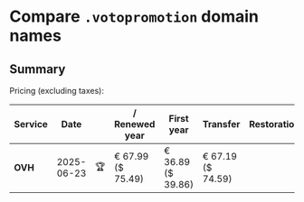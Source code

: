 # Compare `.votopromotion` domain names

## Summary

Pricing (excluding taxes):

| Service | Date |  | / Renewed year | First year | Transfer | Restoration |
|--|--|--|--|--|--|--|
| **OVH** | 2025-06-23 | 🏆 | € 67.99<br>($ 75.49) | € 36.89<br>($ 39.86) | € 67.19<br>($ 74.59) |  |

